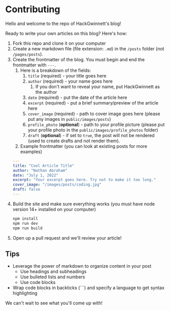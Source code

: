 # Contributing

Hello and welcome to the repo of HackGwinnett's blog!

Ready to write your own articles on this blog? Here's how:


1. Fork this repo and clone it on your computer
2. Create a new markdown file (file extension: `.md`) in the `/posts` folder
(not `/pages/posts`).
3. Create the frontmatter of the blog. You must begin and end the frontmatter
with `---`.
    1. Here is a breakdown of the fields:
        1. `title` (required) - your title goes here
        2. `author` (required) - your name goes here
            1. If you don't want to reveal your name, put HackGwinnett
            as the author
        3. `date` (required) - put the date of the article here
        4. `excerpt` (required) - put a brief summary/preview of
        the article here
        5. `cover_image` (required) - path to cover image goes here 
        (please put any images in `public/images/posts`)
        6. `profile_photo` (**optional**) - path to your profile
        picture (please put your profile photo in the
        `public/images/profile_photos` folder)
        7. `draft` (**optional**) - if set to `true`, the post will not
        be rendered (used to create drafts and not render them).
    2. Example frontmatter (you can look at existing posts for more examples)
    ```yaml
    ---
    title: "Cool Article Title"
    author: "Nathan Abraham"
    date: "July 1, 2022"
    excerpt: "Your excerpt goes here. Try not to make it too long."
    cover_image: "/images/posts/coding.jpg"
    draft: false
    ---
    ```
4. Build the site and make sure everything works (you must have 
node version 14+ installed on your computer)
    ```sh
    npm install
    npm run dev
    npm run build
    ```
5. Open up a pull request and we'll review your article!

## Tips

- Leverage the power of markdown to organize content
in your post
    - Use headings and subheadings
    - Use bulleted lists and numbers
    - Use code blocks
- Wrap code blocks in backticks (```) and specify a language to
get syntax highlighting


We can't wait to see what you'll come up with!